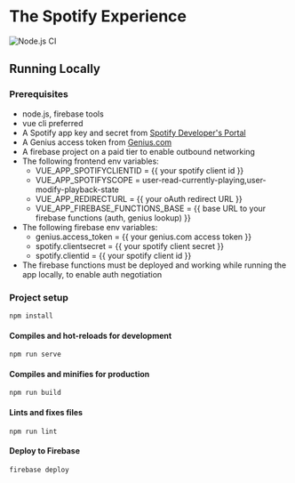 # The Spotify Experience
![Node.js CI](https://github.com/jvb93/SpotifyExperience/workflows/Node.js%20CI/badge.svg)

## Running Locally 

### Prerequisites
- node.js, firebase tools
- vue cli preferred
- A Spotify app key and secret from [Spotify Developer's Portal](https://developer.spotify.com/)
- A Genius access token from [Genius.com](https://docs.genius.com/) 
- A firebase project on a paid tier to enable outbound networking
- The following frontend env variables:
  - VUE_APP_SPOTIFYCLIENTID = {{ your spotify client id }}
  - VUE_APP_SPOTIFYSCOPE = user-read-currently-playing,user-modify-playback-state
  - VUE_APP_REDIRECTURL = {{ your oAuth redirect URL }}
  - VUE_APP_FIREBASE_FUNCTIONS_BASE = {{ base URL to your firebase functions (auth, genius lookup) }}
- The following firebase env variables:
  - genius.access_token = {{ your genius.com access token }}
  - spotify.clientsecret = {{ your spotify client secret }}
  - spotify.clientid = {{ your spotify client id }}
- The firebase functions must be deployed and working while running the app locally, to enable auth negotiation

### Project setup
```
npm install
```

#### Compiles and hot-reloads for development
```
npm run serve
```

#### Compiles and minifies for production
```
npm run build
```

#### Lints and fixes files
```
npm run lint
```

#### Deploy to Firebase
```
firebase deploy
```
